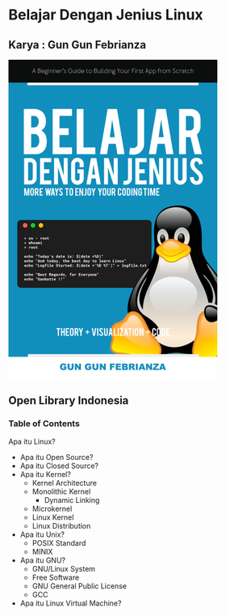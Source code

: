 # Belajar Dengan Jenius Linux

## Karya : Gun Gun Febrianza

<img src="books/assets/cover-linux.png" style="zoom:90%;" />

## Open Library Indonesia

### Table of Contents



Apa itu Linux?

- Apa itu Open Source?
- Apa itu Closed Source?
- Apa itu Kernel?
  - Kernel Architecture
  - Monolithic Kernel
    - Dynamic Linking
  - Microkernel
  - Linux Kernel
  - Linux Distribution
- Apa itu Unix?
  - POSIX Standard
  - MINIX
- Apa itu GNU?
  - GNU/Linux System
  - Free Software
  - GNU General Public License
  - GCC
- Apa itu Linux Virtual Machine?
